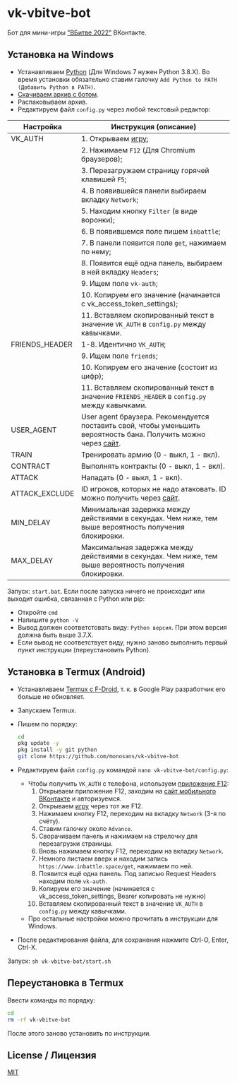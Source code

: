 # vk-vbitve-bot

Бот для мини-игры ["ВБитве 2022"](https://vk.com/app7801617) ВКонтакте.

## Установка на Windows

- Устанавливаем [Python](https://python.org/downloads/windows) (Для Windows 7 нужен Python 3.8.X). Во время установки обязательно ставим галочку `Add Python to PATH (Добавить Python в PATH)`.
- [Скачиваем архив с ботом](https://github.com/monosans/vk-vbitve-bot/archive/refs/heads/main.zip).
- Распаковываем архив.
- Редактируем файл `config.py` через любой текстовый редактор:

| Настройка      | Инструкция (описание)                                                                                                                   |
| -------------- | --------------------------------------------------------------------------------------------------------------------------------------- |
| VK_AUTH        | 1. Открываем [игру](https://vk.com/app7801617);                                                                                         |
|                | 2. Нажимаем `F12` (Для Chromium браузеров);                                                                                             |
|                | 3. Перезагружаем страницу горячей клавишей `F5`;                                                                                        |
|                | 4. В появившейся панели выбираем вкладку `Network`;                                                                                     |
|                | 5. Находим кнопку `Filter` (в виде воронки);                                                                                            |
|                | 6. В появившемся поле пишем `inbattle`;                                                                                                 |
|                | 7. В панели появится поле `get`, нажимаем по нему;                                                                                      |
|                | 8. Появится ещё одна панель, выбираем в ней вкладку `Headers`;                                                                          |
|                | 9. Ищем поле `vk-auth`;                                                                                                                 |
|                | 10. Копируем его значение (начинается c vk_access_token_settings);                                                                      |
|                | 11. Вставляем скопированный текст в значение `VK_AUTH` в `config.py` между кавычками.                                                   |
| FRIENDS_HEADER | 1-8. Идентично `VK_AUTH`;                                                                                                               |
|                | 9. Ищем поле `friends`;                                                                                                                 |
|                | 10. Копируем его значение (состоит из цифр);                                                                                            |
|                | 11. Вставляем скопированный текст в значение `FRIENDS_HEADER` в `config.py` между кавычками.                                            |
| USER_AGENT     | User agent браузера. Рекомендуется поставить свой, чтобы уменьшить вероятность бана. Получить можно через [сайт](https://юзерагент.рф). |
| TRAIN          | Тренировать армию (0 - выкл, 1 - вкл).                                                                                                  |
| CONTRACT       | Выполнять контракты (0 - выкл, 1 - вкл).                                                                                                |
| ATTACK         | Нападать (0 - выкл, 1 - вкл).                                                                                                           |
| ATTACK_EXCLUDE | ID игроков, которых не надо атаковать. ID можно получить через [сайт](https://regvk.com/id).                                            |
| MIN_DELAY      | Минимальная задержка между действиями в секундах. Чем ниже, тем выше вероятность получения блокировки.                                  |
| MAX_DELAY      | Максимальная задержка между действиями в секундах. Чем ниже, тем выше вероятность получения блокировки.                                 |

Запуск: `start.bat`. Если после запуска ничего не происходит или выходит ошибка, связанная с Python или pip:

- Откройте `cmd`
- Напишите `python -V`
- Вывод должен соответстовать виду: `Python версия`. При этом версия должна быть выше 3.7.X.
- Если вывод не соответствует виду, нужно заново выполнить первый пункт инструкции (переустановить Python).

## Установка в Termux (Android)

- Устанавливаем [Termux с F-Droid](https://f-droid.org/ru/packages/com.termux/), т. к. в Google Play разработчик его больше не обновляет.
- Запускаем Termux.
- Пишем по порядку:

  ```bash
  cd
  pkg update -y
  pkg install -y git python
  git clone https://github.com/monosans/vk-vbitve-bot
  ```

- Редактируем файл `config.py` командой `nano vk-vbitve-bot/config.py`:
  - Чтобы получить `VK_AUTH` с телефона, используем [приложение F12](https://play.google.com/store/apps/details?id=com.asfmapps.f12):
    1. Открываем приложение F12, заходим на [сайт мобильного ВКонтакте](https://m.vk.com) и авторизуемся.
    2. Открываем [игру](https://m.vk.com/app7801617) через тот же F12.
    3. Нажимаем кнопку F12, переходим на вкладку `Network` (3-я по счёту).
    4. Ставим галочку около `Advance`.
    5. Сворачиваем панель и нажимаем на стрелочку для перезагрузки страницы.
    6. Вновь нажимаем кнопку F12, переходим на вкладку `Network`.
    7. Немного листаем вверх и находим запись `https://www.inbattle.space/get`, нажимаем по ней.
    8. Появится ещё одна панель. Под записью Request Headers находим поле `vk-auth`.
    9. Копируем его значение (начинается c vk_access_token_settings, Bearer копировать не нужно)
    10. Вставляем скопированный текст в значение `VK_AUTH` в `config.py` между кавычками.
  - Про остальные настройки можно прочитать в инструкции для Windows.
- После редактирования файла, для сохранения нажмите Ctrl-O, Enter, Ctrl-X.

Запуск: `sh vk-vbitve-bot/start.sh`

## Переустановка в Termux

Ввести команды по порядку:

```bash
cd
rm -rf vk-vbitve-bot
```

После этого заново установить по инструкции.

## License / Лицензия

[MIT](LICENSE)
